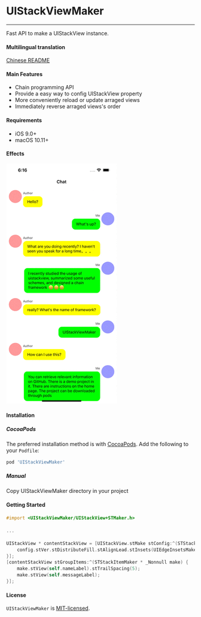 # UIStackViewMaker

----------------

Fast API to make a UIStackView instance.

#### Multilingual translation

[Chinese README](README.zh.md)

#### Main Features

* Chain programming API
* Provide a easy way to config UIStackView property
* More conveniently reload or update arraged views
* Immediately reverse arraged views's order

#### Requirements

* iOS 9.0+
* macOS 10.11+

#### Effects

![Demo](./Demo.gif)

#### Installation

##### CocoaPods

The preferred installation method is with [CocoaPods](https://cocoapods.org). Add the following to your `Podfile`:

```ruby
pod 'UIStackViewMaker'
```

##### Manual

Copy UIStackViewMaker directory in your project


#### Getting Started

```objective-c
#import <UIStackViewMaker/UIStackView+STMaker.h>

...

UIStackView * contentStackView = [UIStackView.stMake stConfig:^(STStackViewConfig * _Nonnull config) {
    config.stVer.stDistributeFill.stAlignLead.stInsets(UIEdgeInsetsMake(5, 0, 0, 0));
}];
[contentStackView stGroupItems:^(STStackItemMaker * _Nonnull make) {
    make.stView(self.nameLabel).stTrailSpacing(5);
    make.stView(self.messageLabel);
}];
```

#### License

`UIStackViewMaker` is [MIT-licensed](https://raw.githubusercontent.com/zxinsunshine/UIStackViewMaker/main/LICENSE).

